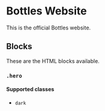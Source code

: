 # Bottles Website
This is the official Bottles website.

## Blocks
These are the HTML blocks available.

### `.hero`
#### Supported classes
- `dark`
